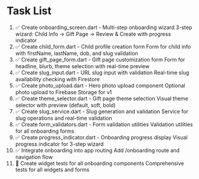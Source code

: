 # Task List

1. ✅ Create onboarding_screen.dart - Multi-step onboarding wizard
3-step wizard: Child Info → Gift Page → Review & Create with progress indicator
2. ✅ Create child_form.dart - Child profile creation form
Form for child info with firstName, lastName, dob, and slug validation
3. ✅ Create gift_page_form.dart - Gift page customization form
Form for headline, blurb, theme selection with real-time preview
4. ✅ Create slug_input.dart - URL slug input with validation
Real-time slug availability checking with Firestore
5. ✅ Create photo_upload.dart - Hero photo upload component
Optional photo upload to Firebase Storage for v1
6. ✅ Create theme_selector.dart - Gift page theme selection
Visual theme selector with preview (default, soft, bold)
7. ✅ Create slug_service.dart - Slug generation and validation
Service for slug operations and real-time validation
8. ✅ Create form_validators.dart - Form validation utilities
Validation utilities for all onboarding forms
9. ✅ Create progress_indicator.dart - Onboarding progress display
Visual progress indicator for 3-step wizard
10. ✅ Integrate onboarding into app routing
Add /onboarding route and navigation flow
11. 🔄 Create widget tests for all onboarding components
Comprehensive tests for all widgets and forms

